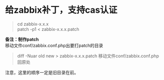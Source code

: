 # 给zabbix补丁，支持cas认证<br>
>cd zabbix-x.x.x<br/>
>patch -p1 < zabbix-x.x.x.patch<br>

**备注：制作patch**<br>
移动文件conf/zabbix.conf.php出要打patch的目录<br>
>diff -Nuar old new > zabbix-x.x.x.patch
移动文件conf/zabbix.conf.php回原处<br>

注意，这里的顺序一定是旧目录在前。<br>
